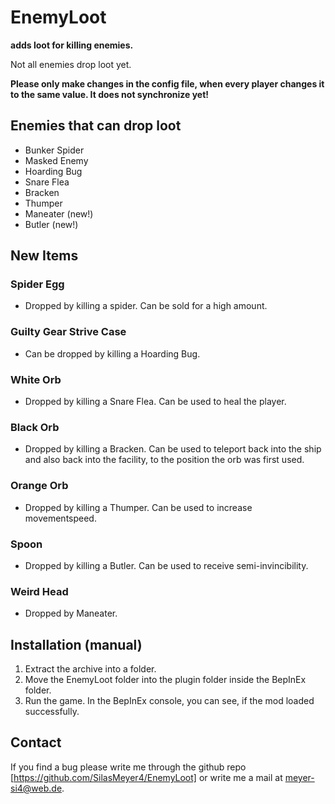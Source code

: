 # EnemyLoot
**adds loot for killing enemies.** 

Not all enemies drop loot yet. 

**Please only make changes in the config file, when every player changes it to the same value. It does not synchronize yet!**

## Enemies that can drop loot 
- Bunker Spider 
- Masked Enemy
- Hoarding Bug
- Snare Flea
- Bracken
- Thumper
- Maneater (new!)
- Butler (new!)

## New Items
### Spider Egg
- Dropped by killing a spider. Can be sold for a high amount.
### Guilty Gear Strive Case 
- Can be dropped by killing a Hoarding Bug.
### White Orb
- Dropped by killing a Snare Flea. Can be used to heal the player.
### Black Orb
- Dropped by killing a Bracken. Can be used to teleport back into the ship and also back into the facility, to the position the orb was first used.
### Orange Orb
- Dropped by killing a Thumper. Can be used to increase movementspeed.
### Spoon
- Dropped by killing a Butler. Can be used to receive semi-invincibility.
### Weird Head
- Dropped by Maneater. 

## Installation (manual)
1. Extract the archive into a folder.
2. Move the EnemyLoot folder into the plugin folder inside the BepInEx folder.
3. Run the game. In the BepInEx console, you can see, if the mod loaded successfully.

## Contact

If you find a bug please write me through the github repo [https://github.com/SilasMeyer4/EnemyLoot] or write me a mail at meyer-si4@web.de. 


